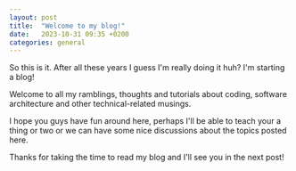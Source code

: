 ```yaml
---
layout: post
title:  "Welcome to my blog!"
date:   2023-10-31 09:35 +0200
categories: general
---
```


So this is it. After all these years I guess I'm really doing it huh?
I'm starting a blog!

Welcome to all my ramblings, thoughts and tutorials about coding, software architecture and other technical-related musings.

I hope you guys have fun around here, perhaps I'll be able to teach your a thing or two or we can have some nice discussions about the topics posted here.

Thanks for taking the time to read my blog and I'll see you in the next post!